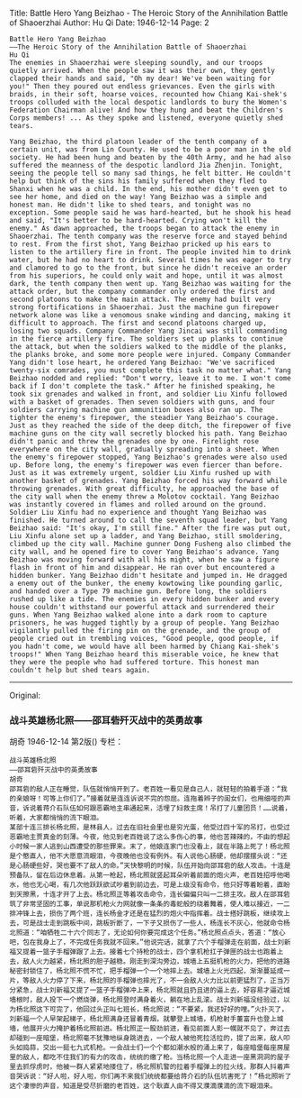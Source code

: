 Title: Battle Hero Yang Beizhao - The Heroic Story of the Annihilation Battle of Shaoerzhai
Author: Hu Qi
Date: 1946-12-14
Page: 2

    Battle Hero Yang Beizhao
    ——The Heroic Story of the Annihilation Battle of Shaoerzhai
    Hu Qi
    The enemies in Shaoerzhai were sleeping soundly, and our troops quietly arrived. When the people saw it was their own, they gently clapped their hands and said, "Oh my dear! We've been waiting for you!" Then they poured out endless grievances. Even the girls with braids, in their soft, hoarse voices, recounted how Chiang Kai-shek's troops colluded with the local despotic landlords to bury the Women's Federation Chairman alive! And how they hung and beat the Children's Corps members! ... As they spoke and listened, everyone quietly shed tears.

    Yang Beizhao, the third platoon leader of the tenth company of a certain unit, was from Lin County. He used to be a poor man in the old society. He had been hung and beaten by the 40th Army, and he had also suffered the meanness of the despotic landlord Jia Zhenjin. Tonight, seeing the people tell so many sad things, he felt bitter. He couldn't help but think of the sins his family suffered when they fled to Shanxi when he was a child. In the end, his mother didn't even get to see her home, and died on the way! Yang Beizhao was a simple and honest man. He didn't like to shed tears, and tonight was no exception. Some people said he was hard-hearted, but he shook his head and said, "It's better to be hard-hearted. Crying won't kill the enemy." As dawn approached, the troops began to attack the enemy in Shaoerzhai. The tenth company was the reserve force and stayed behind to rest. From the first shot, Yang Beizhao pricked up his ears to listen to the artillery fire in front. The people invited him to drink water, but he had no heart to drink. Several times he was eager to try and clamored to go to the front, but since he didn't receive an order from his superiors, he could only wait and hope, until it was almost dark, the tenth company then went up. Yang Beizhao was waiting for the attack order, but the company commander only ordered the first and second platoons to make the main attack. The enemy had built very strong fortifications in Shaoerzhai. Just the machine gun firepower network alone was like a venomous snake winding and dancing, making it difficult to approach. The first and second platoons charged up, losing two squads. Company Commander Yang Jincai was still commanding in the fierce artillery fire. The soldiers set up planks to continue the attack, but when the soldiers walked to the middle of the planks, the planks broke, and some more people were injured. Company Commander Yang didn't lose heart, he ordered Yang Beizhao: "We've sacrificed twenty-six comrades, you must complete this task no matter what." Yang Beizhao nodded and replied: "Don't worry, leave it to me. I won't come back if I don't complete the task." After he finished speaking, he took six grenades and walked in front, and soldier Liu Xinfu followed with a basket of grenades. Then seven soldiers with guns, and four soldiers carrying machine gun ammunition boxes also ran up. The tighter the enemy's firepower, the steadier Yang Beizhao's courage. Just as they reached the side of the deep ditch, the firepower of five machine guns on the city wall secretly blocked his path. Yang Beizhao didn't panic and threw the grenades one by one. Firelight rose everywhere on the city wall, gradually spreading into a sheet. When the enemy's firepower stopped, Yang Beizhao's grenades were also used up. Before long, the enemy's firepower was even fiercer than before. Just as it was extremely urgent, soldier Liu Xinfu rushed up with another basket of grenades. Yang Beizhao forced his way forward while throwing grenades. With great difficulty, he approached the base of the city wall when the enemy threw a Molotov cocktail. Yang Beizhao was instantly covered in flames and rolled around on the ground. Soldier Liu Xinfu had no experience and thought Yang Beizhao was finished. He turned around to call the seventh squad leader, but Yang Beizhao said: "It's okay, I'm still fine." After the fire was put out, Liu Xinfu alone set up a ladder, and Yang Beizhao, still smoldering, climbed up the city wall. Machine gunner Dong Fusheng also climbed the city wall, and he opened fire to cover Yang Beizhao's advance. Yang Beizhao was moving forward with all his might, when he saw a figure flash in front of him and disappear. He ran over but encountered a hidden bunker. Yang Beizhao didn't hesitate and jumped in. He dragged a enemy out of the bunker, the enemy kowtowing like pounding garlic, and handed over a Type 79 machine gun. Before long, the soldiers rushed up like a tide. The enemies in every hidden bunker and every house couldn't withstand our powerful attack and surrendered their guns. When Yang Beizhao walked alone into a dark room to capture prisoners, he was hugged tightly by a group of people. Yang Beizhao vigilantly pulled the firing pin on the grenade, and the group of people cried out in trembling voices, "Good people, good people, if you hadn't come, we would have all been harmed by Chiang Kai-shek's troops!" When Yang Beizhao heard this miserable voice, he knew that they were the people who had suffered torture. This honest man couldn't help but shed tears again.



<hr /> 

Original: 


### 战斗英雄杨北照——邵耳砦歼灭战中的英勇故事
胡奇
1946-12-14
第2版()
专栏：

    战斗英雄杨北照
    ——邵耳砦歼灭战中的英勇故事
    胡奇
    邵耳砦的敌人正在睡觉，队伍就悄悄开到了。老百姓一看见是自己人，就轻轻的拍着手道：“我的亲娘呀！可等上你们了。”接着就是连连诉说不完的怨屈。连拖着辫子的闺女们，也用细哑的声音，诉说着蒋介石队伍如何跟恶霸地主串通起来，活埋了妇救主席！吊打了儿童团员！……说着，听着，大家都悄悄的流下眼泪。
    某部十连三排长杨北照，是林县人，过去在旧社会里也是穷光蛋，他受过四十军的吊打，也受过恶霸地主贾真金的刻薄。今夜，他见到老百姓说了这么多伤心的事，他也苦辣辣的，不由的想起小时候一家人逃到山西遭受的那些罪来。末了，他娘连家门也没看上，就在半路上死了！杨北照是个憨直人，他不大愿意流眼泪，今夜晚他也没有例外。有人说他心肠硬，他却摆摆头说：“还是心肠硬些好，哭也要不了敌人的命。”天快黎明的时候，队伍开始向邵耳砦的敌人攻击。十连是预备队，留在后边休息着。从第一枪起，杨北照就竖起耳朵听着前面的炮火声，老百姓招呼他喝水，他也无心喝，有几次他跃跃欲试吵着到前边去，可是上级没有命令，他只好等着盼着，直盼到天擦黑，十连才开了上去。杨北照正等着攻击命令，连长偏偏只叫一二排主攻。敌人在邵耳砦筑了非常坚固的工事，单说那机枪火力网就像一条条的毒蛇般的绕着舞着，使人难以接近，一二排冲锋上去，损伤了两个班，连长杨金才还是在猛烈的炮火中指挥着。战士搭好跳板，继续攻上去，可是战士走到跳板中间，跳板折断了，一下子又损伤了一些人，杨连长不灰心，他就命令杨北照道：“咱牺牲二十六个同志了，无论如何你要完成这个任务。”杨北照点点头，答道：“放心吧，包在我身上了，不完成任务我就不回来。”他说完话，就拿了六个手榴弹走在前面，战士刘新福又提着一篮子手榴弹跟了上去。接着七个持枪的战士，四个拿机枪扛子弹匣的战士也跑着上去，敌人火力越紧，杨北照的胆子越稳。刚走到深沟旁边，城墙上五挺机枪的火力，把他的进路秘密封锁住了，杨北照不慌不忙，把手榴弹一个一个地摔上去。城墙上火光四起，渐渐蔓延成一片，等敌人火力停了下来，杨北照的手榴弹也摔光了，不一会敌人火力比以前更猛烈了，正当万分紧急，战士刘新福又提了一篮子手榴弹冲上来，杨北照就且扔且进的逼上去，好容易才逼近城墙根时，敌人投下一个燃烧弹，杨北照登时满身着火，躺在地上乱滚。战士刘新福没经验过，以为杨北照这下可完了，他回过头正叫七班长，杨北照说：“不要紧，我还好好的哩。”火扑灭了，刘新福一个人早架起梯子，杨北照满身还冒着青烟，就攀登上城墙，机枪射手董富升也登上城墙，他展开火力掩护着杨北照前进。杨北照正一股劲前进，看见前面人影一幌就不见了，奔过去却碰到一座暗堡，杨北照毫不犹豫地纵身跳进去，一个敌人被他死拉活拉的，提了出来，敌人叩头如捣蒜，交出一挺七九式机枪。一会战士们一个个都如潮水般的涌上来了，每座暗堡每座房屋里的敌人，都吃不住我们的有力的攻击，统统的缴了枪。当杨北照一个人走进一座黑洞洞的屋子里去抓俘虏时，他被一群人紧紧地搂住了，杨北照机警的拉着手榴弹上的拉火线，那群人抖着声音哭诉说：“好人啦，好人啦，你们再不来我们统统都要给蒋介石的队伍坑害死了！”杨北照听了这个凄惨的声音，知道是受尽折磨的老百姓，这个耿直人由不得又濮滴濮滴的流下眼泪来。

